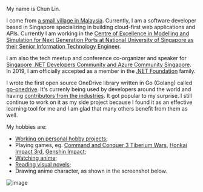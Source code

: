 My name is Chun Lin.

I come from [a small village in Malaysia](https://goo.gl/maps/s2ymn2tsZ26bJgMV6). Currently, I am a software developer based in Singapore specializing in building cloud-first web applications and APIs. Currently I am working in the [Centre of Excellence in Modelling and Simulation for Next Generation Ports at National University of Singapore as their Senior Information Technology Engineer](https://www.eng.nus.edu.sg/c4ngp/staff/goh-chun-lin/).

I am also the tech meetup and conference co-organizer and speaker for [Singapore .NET Developers Community and Azure Community Singapore](https://www.dotnet.sg/). In 2019, I am officially accepted as a member in the [.NET Foundation](https://dotnetfoundation.org/community/speakers/goh-chun-lin) family.

I wrote the first open source OneDrive library written in Go (Golang) called [go-onedrive](https://github.com/goh-chunlin/go-onedrive). It's currenly being used by developers around the world and having [contributors from the industries](https://github.com/goh-chunlin/go-onedrive/graphs/contributors). It got popular to my surprise. I still continue to work on it as my side project because I found it as an effective learning tool for me and I am glad that many others benefit from them as well.

My hobbies are:
- [Working on personal hobby projects](https://github.com/goh-chunlin);
- Playing games, eg. [Command and Conquer 3 Tiberium Wars](https://www.ea.com/en-gb/games/command-and-conquer/command-and-conquer-3-tiberium-wars), [Honkai Impact 3rd](https://honkaiimpact3.mihoyo.com/global/en-us/home), [Genshin Impact](https://www.playstation.com/en-sg/games/genshin-impact/);
- [Watching anime](https://www.youtube.com/channel/UCGbshtvS9t-8CW11W7TooQg);
- [Reading visual novels](https://store.steampowered.com/search/?tags=3799);
- Drawing anime character, as shown in the screenshot below.

![image](https://user-images.githubusercontent.com/8535306/129833822-a634f5a7-357e-40cc-ba9e-63498fd07bb3.png)

